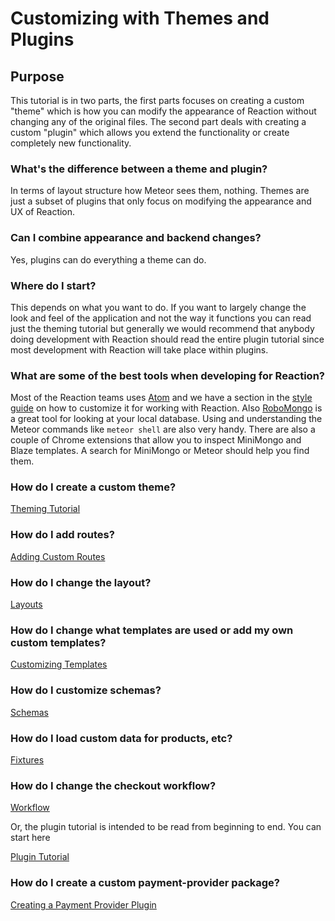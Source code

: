 # Customizing with Themes and Plugins

## Purpose

This tutorial is in two parts, the first parts focuses on creating a custom "theme" which is how you can modify
the appearance of Reaction without changing any of the original files. The second part deals with creating a custom
"plugin" which allows you extend the functionality or create completely new functionality.

### What's the difference between a theme and plugin?

In terms of layout structure how Meteor sees them, nothing. Themes are just a subset of plugins that only focus on
modifying the appearance and UX of Reaction.

### Can I combine appearance and backend changes?

Yes, plugins can do everything a theme can do.

### Where do I start?

This depends on what you want to do. If you want to largely change the look and feel of the application and not the way
it functions you can read just the theming tutorial but generally we would recommend that anybody doing development
with Reaction should read the entire plugin tutorial since most development with Reaction will take place within plugins.

### What are some of the best tools when developing for Reaction?

Most of the Reaction teams uses [Atom](https://atom.io/) and we have a section in the [style guide](/developer/styleguide.md)
on how to customize it for working with Reaction. Also [RoboMongo](https://robomongo.org/) is a great tool for looking at
your local database. Using and understanding the Meteor commands like `meteor shell` are also very handy. There are also
a couple of Chrome extensions that allow you to inspect MiniMongo and Blaze templates. A search for MiniMongo or Meteor
should help you find them.

### How do I create a custom theme?

[Theming Tutorial](/developer/tutorial/creating-a-theme.md)

### How do I add routes?

[Adding Custom Routes](/developer/tutorial/plugin-routes-6.md)

### How do I change the layout?

[Layouts](/developer/tutorial/plugin-layouts-3.md)

### How do I change what templates are used or add my own custom templates?

[Customizing Templates](/developer/tutorial/plugin-customizing-templates-4.md)

### How do I customize schemas?

[Schemas](/developer/tutorial/plugin-schemas-8.md)

### How do I load custom data for products, etc?

[Fixtures](/developer/tutorial/plugin-fixtures-5.md)

### How do I change the checkout workflow?

[Workflow](/developer/tutorial/plugin-workflow-7.md)

Or, the plugin tutorial is intended to be read from beginning to end. You can start here

[Plugin Tutorial](/developer/tutorial/creating-a-plugin.md)

### How do I create a custom payment-provider package?

[Creating a Payment Provider Plugin](/developer/tutorial/creating-a-payment-provider-plugin.md)

